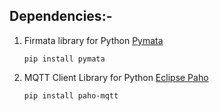## Dependencies:-

1. Firmata library for Python [Pymata](https://htmlpreview.github.io/?https://raw.githubusercontent.com/MrYsLab/PyMata/master/documentation/html/pymata.m.html#header-classes)
	```
	pip install pymata
	```
2. MQTT Client Library for Python [Eclipse Paho](https://pypi.org/project/paho-mqtt/)
	```
	pip install paho-mqtt
	```
